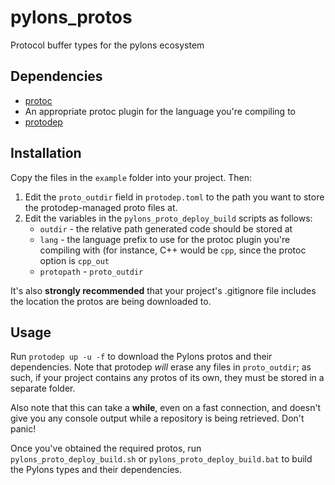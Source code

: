# pylons_protos
Protocol buffer types for the pylons ecosystem
## Dependencies
* [protoc](https://grpc.io/docs/protoc-installation/)
* An appropriate protoc plugin for the language you're compiling to
* [protodep](https://github.com/stormcat24/protodep)

## Installation
Copy the files in the `example` folder into your project. Then:

1. Edit the `proto_outdir` field in `protodep.toml` to the path you want to store the protodep-managed proto files at.
2. Edit the variables in the `pylons_proto_deploy_build` scripts as follows:
	* `outdir` - the relative path generated code should be stored at
	* `lang` - the language prefix to use for the protoc plugin you're compiling with (for instance, C++ would be `cpp`, since the protoc option is `cpp_out`
	* `protopath` - `proto_outdir`

It's also **strongly recommended** that your project's .gitignore file includes the location the protos are being downloaded to.

## Usage
Run `protodep up -u -f` to download the Pylons protos and their dependencies. 
Note that protodep *will* erase any files in `proto_outdir`; as such, if your project contains any protos of its own, they must be stored in a separate folder.

Also note that this can take a **while**, even on a fast connection, and doesn't give you any console output while a repository is being retrieved. Don't panic!

Once you've obtained the required protos, run `pylons_proto_deploy_build.sh` or `pylons_proto_deploy_build.bat` to build the Pylons types and their dependencies.
